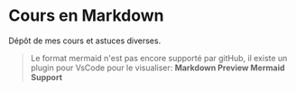 # Cours en Markdown

Dépôt de mes cours et astuces diverses.

> Le format mermaid n'est pas encore supporté par gitHub, il existe un plugin pour VsCode pour le visualiser: **Markdown Preview Mermaid Support** 
